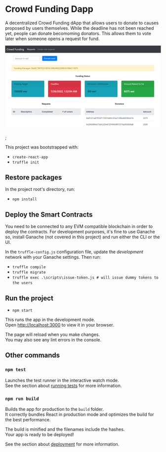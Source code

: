 # Crowd Funding Dapp

A decentralized Crowd Funding dApp that allows users to donate to causes proposed by users themselves. While the deadline has not been reached yet, people can donate becomoming donators. This allows them to vote later when someone opens a request for fund.

![cover.png](/git/repo_images/cover.png)

; 

This project was bootstrapped with:
* `create-react-app`
* `truffle init`

## Restore packages

In the project root's directory, run:

* `npm install`

## Deploy the Smart Contracts

You need to be connected to any EVM compatible blockchain in order to deploy the contracts. For development purposes, it's fine to use Ganache so, install Ganache (not covered in this project) and run either the CLI or the UI.

In the `truffle-config.js` configuration file, update the *development* network with your Ganache settings. Then run:

* `truffle compile`
* `truffle migrate`
* `truffle exec .\scripts\issue-token.js # will issue dummy tokens to the users`

## Run the project

* `npm start`

This runs the app in the development mode.\
Open [http://localhost:3000](http://localhost:3000) to view it in your browser.

The page will reload when you make changes.\
You may also see any lint errors in the console.

## Other commands

### `npm test`

Launches the test runner in the interactive watch mode.\
See the section about [running tests](https://facebook.github.io/create-react-app/docs/running-tests) for more information.

### `npm run build`

Builds the app for production to the `build` folder.\
It correctly bundles React in production mode and optimizes the build for the best performance.

The build is minified and the filenames include the hashes.\
Your app is ready to be deployed!

See the section about [deployment](https://facebook.github.io/create-react-app/docs/deployment) for more information.
